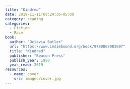 ```yaml
---
title: "Kindred"
date: 2019-11-11T08:24:36-05:00
category: reading
categories:
  - Fiction
  - Race
book:
  author: "Octavia Butler"
  url: "https://www.indiebound.org/book/9780807083697"
  title: "Kindred"
  publisher: "Beacon Press"
  publish_year: 1980
  year_read: 2019
resources:
  - name: cover
    src: images/cover.jpg
---
```


